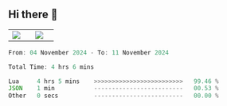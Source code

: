 ## Hi there 👋

<p align="center">
  <table align="center">
  <tr border="none">
  <td width="35%" align="center">
    <img  align="center"  src="http://github-profile-summary-cards.vercel.app/api/cards/stats?username=ricepunk&theme=github_dark" />
  </td>
    
  <td width="65%" align="center">
    <img  align="center"  src="http://github-profile-summary-cards.vercel.app/api/cards/profile-details?username=ricepunk&theme=github_dark" />
  </td>
  </tr>
  </table>
</p>

<!--START_SECTION:waka-->

```typescript
From: 04 November 2024 - To: 11 November 2024

Total Time: 4 hrs 6 mins

Lua     4 hrs 5 mins    >>>>>>>>>>>>>>>>>>>>>>>>>   99.46 %
JSON    1 min           -------------------------   00.53 %
Other   0 secs          -------------------------   00.00 %
```

<!--END_SECTION:waka-->
